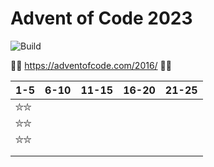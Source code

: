 # Advent of Code 2023
![Build](https://github.com/LesnyRumcajs/advent-of-rust-2016/workflows/Rust/badge.svg)

🦀🎄 https://adventofcode.com/2016/ 🎄🦀

| 1-5 | 6-10 | 11-15 | 16-20 | 21-25 |
|---|---|---|---|---|
|⛦⛦|||||
|⛦⛦|||||
|⛦⛦|||||
||||||
||||||

